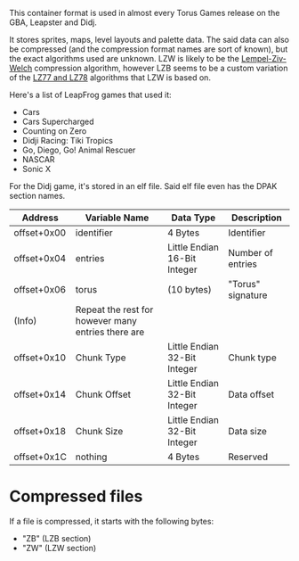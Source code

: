 This container format is used in almost every Torus Games release on the GBA, Leapster and Didj. 

It stores sprites, maps, level layouts and palette data. The said data can also be compressed (and the compression format names are sort of known), but the exact algorithms used are unknown. LZW is likely to be the [Lempel-Ziv-Welch](https://en.wikipedia.org/wiki/Lempel%E2%80%93Ziv%E2%80%93Welch) compression algorithm, however LZB seems to be a custom variation of the [LZ77 and LZ78](https://en.wikipedia.org/wiki/LZ77_and_LZ78) algorithms that LZW is based on.

Here's a list of LeapFrog games that used it:
- Cars
- Cars Supercharged
- Counting on Zero
- Didji Racing: Tiki Tropics
- Go, Diego, Go! Animal Rescuer
- NASCAR
- Sonic X

For the Didj game, it's stored in an elf file. Said elf file even has the DPAK section names.

| Address                        | Variable Name        | Data Type                         | Description                       |
|--------------------------------|----------------------|-----------------------------------|-----------------------------------|
| offset+0x00                    | identifier           | 4 Bytes                           | Identifier                        |
| offset+0x04                    | entries              | Little Endian 16-Bit Integer      | Number of entries                 |
| offset+0x06                    | torus                | (10 bytes)                        | "Torus" signature                 |
| (Info)                         | Repeat the rest for however many entries there are
| offset+0x10                    | Chunk Type           | Little Endian 32-Bit Integer      | Chunk type                        |
| offset+0x14                    | Chunk Offset         | Little Endian 32-Bit Integer      | Data offset                       |
| offset+0x18                    | Chunk Size           | Little Endian 32-Bit Integer      | Data size                         |
| offset+0x1C                    | nothing              | 4 Bytes                           | Reserved                          |

# Compressed files
If a file is compressed, it starts with the following bytes:
- "ZB" (LZB section)
- "ZW" (LZW section)
